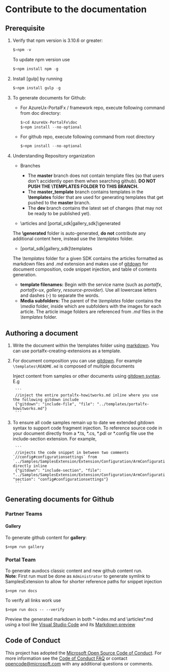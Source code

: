 
# Contribute to the documentation

## Prerequisite

1. Verify that npm version is 3.10.6 or greater:
    ```ts
    $>npm -v 
    ```
   To update npm version use
   ```ts 
   $>npm install npm -g
   ```
1. Install [gulp] by running 
    ```ts
    $>npm install gulp -g
    ```
1. To generate documents for Github:
    - For AzureUx-PortalFx / framework repo, execute following command from doc directory:
        ```ts
        $>cd AzureUx-PortalFx\doc
        $>npm install --no-optional
        ```
    - For github repo,  execute following command from root directory
        ```ts
        $>npm install --no-optional
        ```
1. Understanding Repository organization

    - Branches
        - The **master** branch does not contain template files (so that users don't accidently open them when searching github).  **DO NOT PUSH THE \TEMPLATES FOLDER TO THIS BRANCH.** 
        - The **master_template** branch contains templates in the **\templates** folder that are used for generating templates that get pushed to the **master** branch.
        - The **dev** branch contains the latest set of changes (that may not be ready to be published yet).

    - \articles and \[portal_sdk|gallery_sdk]\generated
    

    The  **\generated** folder is auto-generated, **do not** contribute any additional content here, instead use the *\templates* folder.
    
    - \[portal_sdk|gallery_sdk]\templates
    
    The *\templates* folder for a given SDK contains the articles formatted as markdown files and *.md* extension and makes use of [gitdown](https://www.npmjs.com/package/gitdown) for document composition, code snippet injection, and table of contents generation.

    * **template filenames:** Begin with the service name (such as *portalfx*, *portalfx-ux*, *gallery*, *resource-provider*). Use all lowercase letters and dashes (-) to separate the words. 
    * **Media subfolders:** The parent of the *\templates* folder contains the *\media* folder, inside which are subfolders with the images for each article. The article image folders are referenced from *.md* files in the *\templates* folder.

## Authoring a document

1. Write the document within the \templates folder using [markdown](http://daringfireball.net/projects/markdown/). You can use portalfx-creating-extensions as a template.
1. For document composition you can use [gitdown](https://www.npmjs.com/package/gitdown).  For example `\templates\README.md` is composed of multiple documents  

    Inject content from samples or other documents using [gitdown syntax](https://github.com/gajus/gitdown).  E.g
    
    <!-- gitdown: off -->
    
        ```
        //inject the entire portalfx-howitworks.md inline where you use the following gitdown include
        {"gitdown": "include-file", "file": "../templates/portalfx-howitworks.md"}
        ```
        
    <!-- gitdown: on -->
1. To ensure all code samples remain up to date we extended gitdown syntax to support code fragment injection. To reference source code in your document directly from a *.ts, *.cs, *.pdl or *.config file use the include-section extension.
    For example,
    
    <!-- gitdown: off -->
    
        ```
        //injects the code snippet in between two comments `//config#configurationsettings` from `../Samples/SamplesExtension/Extension/Configuration/ArmConfiguration.cs` directly inline
        {"gitdown": "include-section", "file": "../Samples/SamplesExtension/Extension/Configuration/ArmConfiguration.cs", "section": "config#configurationsettings"}
        ```
        
    <!-- gitdown: on -->

## Generating documents for Github 

### Partner Teams

#### Gallery
To generate github content for **gallery**:
```
$>npm run gallery
```

### Portal Team

To generate auxdocs classic content and new github content run.  
**Note**: First run must be done as `Administrator` to generate symlink to SamplesExtension to allow for shorter reference paths for snippet injection
    
```
$>npm run docs
```

To verify all links work use
```
$>npm run docs -- --verify
```

Preview the generated markdown in both \*-index.md and \articles\*.md using a tool like [Visual Studio Code](https://code.visualstudio.com/) and its [Markdown preview](https://code.visualstudio.com/Docs/languages/markdown#_markdown-preview)

## Code of Conduct
This project has adopted the [Microsoft Open Source Code of Conduct](https://opensource.microsoft.com/codeofconduct/). For more information see the [Code of Conduct FAQ](https://opensource.microsoft.com/codeofconduct/faq/) or contact [opencode@microsoft.com](mailto:opencode@microsoft.com) with any additional questions or comments.

